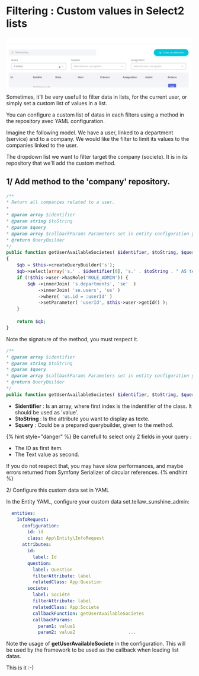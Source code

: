 # Filtering : Custom values in Select2 lists

![Filters at the top of a list.](.gitbook/assets/2018-05-09_14-36-01.png)

Sometimes, it'll be very usefull to filter data in lists, for the current user, or simply set a custom list of values in a list.

You can configure a custom list of datas in each filters using a method in the repository avec YAML configuration.

Imagine the following model. We have a user, linked to a department \(service\) and to a company. We would like the filter to limit its values to the companies linked to the user.

The dropdown list we want to filter target the company \(societe\). It is in its repository that we'll add the custom method.

## 1/ Add method to the 'company' repository.

```php
/** 
* Return all companies related to a user. 
* 
* @param array $identifier 
* @param string $toString
* @param $query
* @param array $callbackParams Parameters set in entity configuration yaml file
* @return QueryBuilder
*/
public function getUserAvailableSocietes( $identifier, $toString, $query, array $callbackParams = [])
{    
    $qb = $this->createQueryBuilder('s');    
    $qb->select(array('s.' . $identifier[0], 's.' . $toString . " AS text"));    
    if (!$this->user->hasRole('ROLE_ADMIN')) {        
        $qb ->innerJoin( 's.departments', 'se'  )            
            ->innerJoin( 'se.users', 'us' )            
            ->where( 'us.id = :userId' )            
            ->setParameter( 'userId', $this->user->getId() );    
    }    
    
    return $qb;
}
```

Note the signature of the method, you must respect it.

```php
/**
* @param array $identifier 
* @param string $toString
* @param $query
* @param array $callbackParams Parameters set in entity configuration yaml file
* @return QueryBuilder
*/
public function getUserAvailableSocietes( $identifier, $toString, $query, array $callbackParams = [] )
```

* $**identifier** : Is an array, where first index is the indentifier of the class. It should be used as 'value'.
* $**toString** : Is the attribute you want to display as texte.
* $**query** : Could be a prepared querybuilder, given to the method.

{% hint style="danger" %}
Be carrefull to select only 2 fields in your query :

* The ID as first item.
* The Text value as second.

If you do not respect that, you may have slow performances, and maybe errors returned from Symfony Serializer of circular references.
{% endhint %}

2/ Configure this custom data set in YAML

In the Entity YAML, configure your custom data set.tellaw\_sunshine\_admin:

```yaml
  entities:    
    InfoRequest:      
      configuration:
        id: id
        class: App\Entity\InfoRequest
      attributes:
        id:
          label: Id
        question:
          label: Question          
          filterAttribute: label          
          relatedClass: App:Question        
        societe:          
          label: Société          
          filterAttribute: label          
          relatedClass: App:Societe          
          callbackFunction: getUserAvailableSocietes
          callbackParams: 
            param1: value1
            param2: value2                    ...
```

Note the usage of **getUserAvailableSociete** in the configuration. This will be used by the framework to be used as the callback when loading list datas.

This is it :-\)

